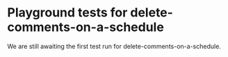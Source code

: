 # Playground tests for delete-comments-on-a-schedule
We are still awaiting the first test run for delete-comments-on-a-schedule.
